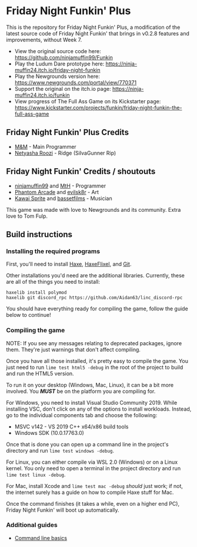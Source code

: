 # Friday Night Funkin' Plus

This is the repository for Friday Night Funkin' Plus, a modification of the latest source code of Friday Night Funkin' that brings in v0.2.8 features and improvements, without Week 7.

- View the original source code here: https://github.com/ninjamuffin99/Funkin
- Play the Ludum Dare prototype here: https://ninja-muffin24.itch.io/friday-night-funkin
- Play the Newgrounds version here: https://www.newgrounds.com/portal/view/770371
- Support the original on the itch.io page: https://ninja-muffin24.itch.io/funkin
- View progress of The Full Ass Game on its Kickstarter page: https://www.kickstarter.com/projects/funkin/friday-night-funkin-the-full-ass-game

## Friday Night Funkin' Plus Credits

- [M&M](https://github.com/ActualMandM) - Main Programmer
- [Netyasha Roozi](https://github.com/NetyashaRoozi) - Ridge (SiIvaGunner Rip)

## Friday Night Funkin' Credits / shoutouts

- [ninjamuffin99](https://twitter.com/ninja_muffin99) and [MtH](https://twitter.com/emmnyaa) - Programmer
- [Phantom Arcade](https://twitter.com/phantomarcade3k) and [evilsk8r](https://twitter.com/evilsk8r) - Art
- [Kawai Sprite](https://twitter.com/kawaisprite) and [bassetfilms](https://twitter.com/Bassetfilms) - Musician

This game was made with love to Newgrounds and its community. Extra love to Tom Fulp.

## Build instructions

### Installing the required programs

First, you'll need to install [Haxe](https://haxe.org/download/), [HaxeFlixel](https://haxeflixel.com/documentation/install-haxeflixel/), and [Git](https://git-scm.com/downloads).

Other installations you'd need are the additional libraries. Currently, these are all of the things you need to install:
```
haxelib install polymod
haxelib git discord_rpc https://github.com/Aidan63/linc_discord-rpc
```

You should have everything ready for compiling the game, follow the guide below to continue!

### Compiling the game
NOTE: If you see any messages relating to deprecated packages, ignore them. They're just warnings that don't affect compiling.

Once you have all those installed, it's pretty easy to compile the game. You just need to run `lime test html5 -debug` in the root of the project to build and run the HTML5 version.

To run it on your desktop (Windows, Mac, Linux), it can be a bit more involved. You ***MUST*** be on the platform you are compiling for.

For Windows, you need to install Visual Studio Community 2019. While installing VSC, don't click on any of the options to install workloads. Instead, go to the individual components tab and choose the following:
* MSVC v142 - VS 2019 C++ x64/x86 build tools
* Windows SDK (10.0.17763.0)

Once that is done you can open up a command line in the project's directory and run `lime test windows -debug`.

For Linux, you can either compile via WSL 2.0 (Windows) or on a Linux kernel. You only need to open a terminal in the project directory and run `lime test linux -debug`.

For Mac, install Xcode and `lime test mac -debug` *should* just work; if not, the internet surely has a guide on how to compile Haxe stuff for Mac.

Once the command finishes (it takes a while, even on a higher end PC), Friday Night Funkin' will boot up automatically.

### Additional guides
- [Command line basics](https://ninjamuffin99.newgrounds.com/news/post/1090480)
